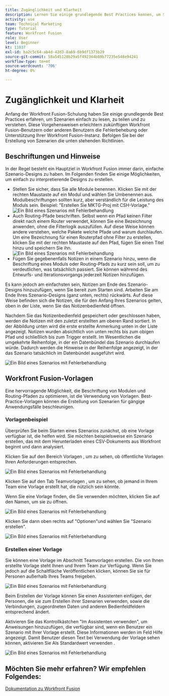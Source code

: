 ```yaml
---
title: Zugänglichkeit und Klarheit
description: Lernen Sie einige grundlegende Best Practices kennen, um Szenarien einfach zu lesen, freizugeben und zu verstehen.
activity: use
team: Technical Marketing
type: Tutorial
feature: Workfront Fusion
role: User
level: Beginner
kt: 11037
exl-id: ba2c5c64-ab4d-42d3-8a69-6b9df1373b29
source-git-commit: 58a545120b29a5f492344b89b77235e548e94241
workflow-type: tm+mt
source-wordcount: '706'
ht-degree: 0%

---
```


# Zugänglichkeit und Klarheit

Anfang der Workfront Fusion-Schulung haben Sie einige grundlegende Best Practices erfahren, um Szenarien einfach zu lesen, zu teilen und zu verstehen. Diese Vorgehensweisen erleichtern zukünftigen Workfront Fusion-Benutzern oder anderen Benutzern die Fehlerbehebung oder Unterstützung Ihrer Workfront Fusion-Instanz. Befolgen Sie bei der Erstellung von Szenarien die unten stehenden Richtlinien.

## Beschriftungen und Hinweise

In der Regel besteht ein Hauptziel in Workfront Fusion immer darin, einfache Szenario-Designs zu haben. Im Folgenden finden Sie einige Möglichkeiten, um einfach zu interpretierende Designs zu erstellen.

* Stellen Sie sicher, dass Sie alle Module benennen. Klicken Sie mit der rechten Maustaste auf ein Modul und wählen Sie Umbenennen aus. Modulbeschriftungen sollten kurz, aber verständlich für die Leistung des Moduls sein. Beispiel: &quot;Erstellen Sie MKTG-Proj mit CSH-Vorlage.&quot;
   ![Ein Bild eines Szenarios mit Fehlerbehandlung](assets/design-optimization-and-testing-1.png)
* Auch Routing-Pfade beschriften. Selbst wenn ein Pfad keinen Filter direkt nach einem Router verwendet, können Sie eine Bezeichnung anwenden, ohne die Filterlogik auszufüllen. Auf diese Weise können andere verstehen, welche Pakete welche Pfade und warum durchlaufen. Um eine Bezeichnung für einen Routerpfad ohne Filter zu erstellen, klicken Sie mit der rechten Maustaste auf den Pfad, fügen Sie einen Titel hinzu und speichern Sie ihn.
   ![Ein Bild eines Szenarios mit Fehlerbehandlung](assets/design-optimization-and-testing-2.png)
* Fügen Sie gegebenenfalls Notizen in einem Szenario hinzu, wenn die Beschriftung eines Moduls oder Routing-Pfads zu kurz sein soll, um zu verdeutlichen, was tatsächlich passiert. Sie können während des Entwurfs- und Iterationsvorgangs jederzeit Notizen hinzufügen.

Es kann jedoch am einfachsten sein, Notizen am Ende des Szenario-Designs hinzuzufügen, wenn Sie bereit zum Starten sind. Arbeiten Sie am Ende Ihres Szenario-Designs (ganz unten, rechts) rückwärts. Auf diese Weise befinden sich die Notizen, die für den Anfang Ihres Szenarios gelten, oben in der Liste, wenn Sie das Notizenbedienfeld öffnen.

Nachdem Sie das Notizenbedienfeld gespeichert oder geschlossen haben, werden die Notizen mit den zuletzt erstellten am oberen Rand sortiert. In der Abbildung unten wird die erste erstellte Anmerkung unten in der Liste angezeigt. Notizen wurden absichtlich von unten rechts bis zum obigen Pfad und schließlich bis zum Trigger erstellt. Im Wesentlichen die umgekehrte Reihenfolge, in der ein Datenbündel das Szenario durchlaufen würde. Dadurch werden die Hinweise in der Reihenfolge angezeigt, in der das Szenario tatsächlich im Datenbündel ausgeführt wird.

![Ein Bild eines Szenarios mit Fehlerbehandlung](assets/design-optimization-and-testing-3.png)

## Workfront Fusion-Vorlagen

Eine hervorragende Möglichkeit, die Beschriftung von Modulen und Routing-Pfaden zu optimieren, ist die Verwendung von Vorlagen. Best-Practice-Vorlagen können die Erstellung von Szenarien für gängige Anwendungsfälle beschleunigen.

### Vorlagenbeispiel

Überprüfen Sie beim Starten eines Szenarios zunächst, ob eine Vorlage verfügbar ist, die helfen wird. Sie möchten beispielsweise ein Szenario erstellen, das mit dem Herunterladen eines CSV-Dokuments aus Workfront beginnt und dann analysiert.

Klicken Sie auf den Bereich Vorlagen , um zu sehen, ob öffentliche Vorlagen Ihren Anforderungen entsprechen.

![Ein Bild eines Szenarios mit Fehlerbehandlung](assets/design-optimization-and-testing-4.png)

Klicken Sie auf den Tab Teamvorlagen , um zu sehen, ob jemand in Ihrem Team eine Vorlage erstellt hat, die nützlich sein könnte.

Wenn Sie eine Vorlage finden, die Sie verwenden möchten, klicken Sie auf den Namen, um sie zu öffnen.

![Ein Bild eines Szenarios mit Fehlerbehandlung](assets/design-optimization-and-testing-5.png)

Klicken Sie dann oben rechts auf &quot;Optionen&quot;und wählen Sie &quot;Szenario erstellen&quot;.

![Ein Bild eines Szenarios mit Fehlerbehandlung](assets/design-optimization-and-testing-6.png)

### Erstellen einer Vorlage

Sie können eine Vorlage im Abschnitt Teamvorlagen erstellen. Die von Ihnen erstellte Vorlage steht Ihnen und Ihrem Team zur Verfügung. Wenn Sie jedoch auf die Schaltfläche Veröffentlichen klicken, können Sie sie für Personen außerhalb Ihres Teams freigeben.

![Ein Bild eines Szenarios mit Fehlerbehandlung](assets/design-optimization-and-testing-7.png)

Beim Erstellen der Vorlage können Sie einen Assistenten einfügen, der Personen, die sie zum Erstellen ihrer Szenarien verwenden, sowie die Verbindungen, zugeordneten Daten und anderen Bedienfeldfeldern entsprechend ändert.

Aktivieren Sie das Kontrollkästchen &quot;Im Assistenten verwenden&quot;, um Anweisungen hinzuzufügen, die verfügbar sind, wenn ein Benutzer ein Szenario mit Ihrer Vorlage erstellt. Diese Informationen werden im Feld Hilfe angezeigt. Damit Benutzer diesen Text bei Verwendung der Vorlage sehen können, aktivieren Sie Als Standardwert verwenden .

![Ein Bild eines Szenarios mit Fehlerbehandlung](assets/design-optimization-and-testing-8.png)

## Möchten Sie mehr erfahren? Wir empfehlen Folgendes:

[Dokumentation zu Workfront Fusion](https://experienceleague.adobe.com/docs/workfront/using/adobe-workfront-fusion/workfront-fusion-2.html?lang=en)
